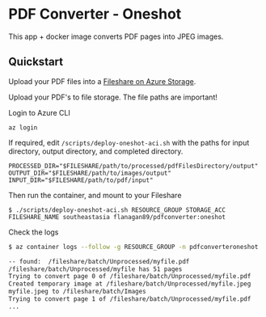 # PDF Converter - Oneshot

This app + docker image converts PDF pages into JPEG images.

## Quickstart

Upload your PDF files into a [Fileshare on Azure Storage](https://docs.microsoft.com/en-us/azure/storage/files/storage-how-to-create-file-share).

Upload your PDF's to file storage. The file paths are important!

Login to Azure CLI

`az login`

If required, edit `/scripts/deploy-oneshot-aci.sh` with the paths for input directory, output directory, and completed directory.

```
PROCESSED_DIR="$FILESHARE/path/to/processed/pdfFilesDirectory/output"
OUTPUT_DIR="$FILESHARE/path/to/images/output"
INPUT_DIR="$FILESHARE/path/to/pdf/input"
```

Then run the container, and mount to your Fileshare

`$ ./scripts/deploy-oneshot-aci.sh RESOURCE_GROUP STORAGE_ACC FILESHARE_NAME southeastasia flanagan89/pdfconverter:oneshot`

Check the logs

```sh
$ az container logs --follow -g RESOURCE_GROUP -n pdfconverteroneshot

-- found:  /fileshare/batch/Unprocessed/myfile.pdf
/fileshare/batch/Unprocessed/myfile has 51 pages
Trying to convert page 0 of /fileshare/batch/Unprocessed/myfile.pdf
Created temporary image at /fileshare/batch/Unprocessed/myfile.jpeg
myfile.jpeg to /fileshare/batch/Images
Trying to convert page 1 of /fileshare/batch/Unprocessed/myfile.pdf
...
```
